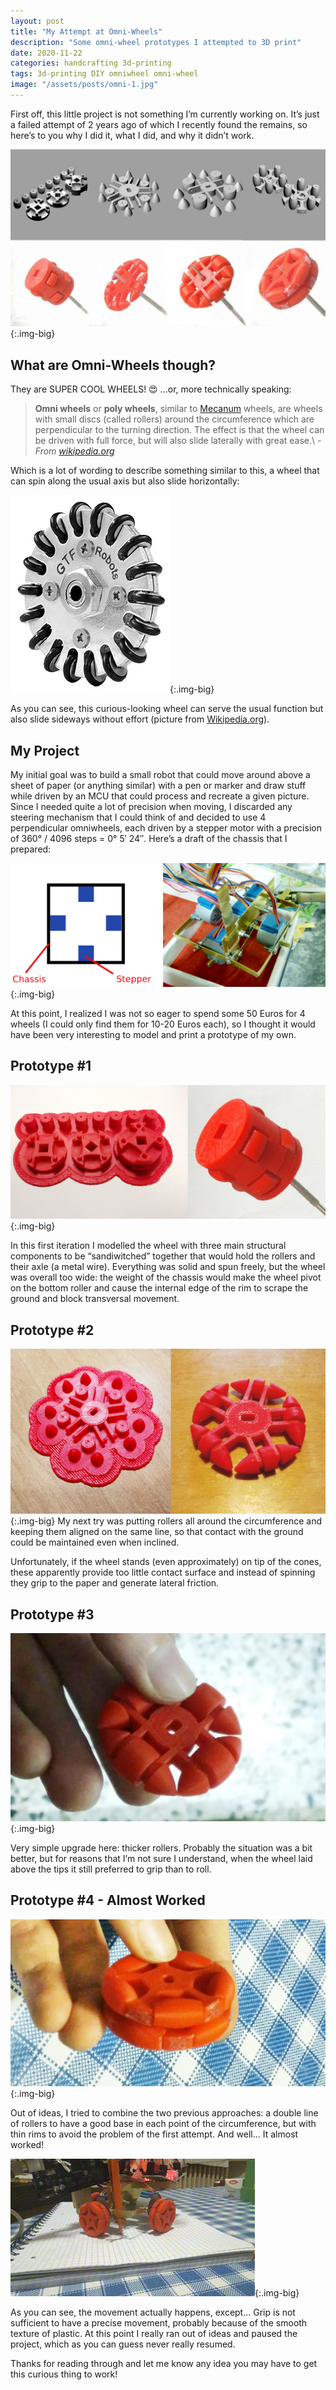 ```yaml
---
layout: post
title: "My Attempt at Omni-Wheels"
description: "Some omni-wheel prototypes I attempted to 3D print"
date: 2020-11-22
categories: handcrafting 3d-printing
tags: 3d-printing DIY omniwheel omni-wheel
image: "/assets/posts/omni-1.jpg"
---
```


First off, this little project is not something I’m currently working on. It’s just a failed attempt of 2 years ago of which I recently found the remains, so here’s to you why I did it, what I did, and why it didn’t work.

![All the omniwheel attempts](/assets/posts/omni-1.jpg){:.img-big}

## What are Omni-Wheels though?

They are SUPER COOL WHEELS! :heart_eyes: …or, more technically speaking:

> **Omni wheels** or **poly wheels**, similar to [Mecanum](https://en.wikipedia.org/wiki/Mecanum_wheel) wheels, are wheels with small discs (called rollers) around the circumference which are perpendicular to the turning direction. The effect is that the wheel can be driven with full force, but will also slide laterally with great ease.\\
> \- *From [wikipedia.org](https://en.wikipedia.org/wiki/Omni_wheel)*

Which is a lot of wording to describe something similar to this, a wheel that can spin along the usual axis but also slide horizontally:

![Omniwheel from Wikipedia](/assets/posts/omni-2.jpg){:.img-big}

As you can see, this curious-looking wheel can serve the usual function but also slide sideways without effort (picture from [Wikipedia.org](https://en.wikipedia.org/wiki/Omni_wheel)).

## My Project
My initial goal was to build a small robot that could move around above a sheet of paper (or anything similar) with a pen or marker and draw stuff while driven by an MCU that could process and recreate a given picture. Since I needed quite a lot of precision when moving, I discarded any steering mechanism that I could think of and decided to use 4 perpendicular omniwheels, each driven by a stepper motor with a precision of 360° / 4096 steps = 0° 5′ 24″. Here’s a draft of the chassis that I prepared:

![Chassis with steppers](/assets/posts/omni-3.jpg){:.img-big}

At this point, I realized I was not so eager to spend some 50 Euros for 4 wheels (I could only find them for 10-20 Euros each), so I thought it would have been very interesting to model and print a prototype of my own.

## Prototype #1
![Omniwheel #1](/assets/posts/omni-4.jpg){:.img-big}

In this first iteration I modelled the wheel with three main structural components to be “sandiwitched” together that would hold the rollers and their axle (a metal wire). Everything was solid and spun freely, but the wheel was overall too wide: the weight of the chassis would make the wheel pivot on the bottom roller and cause the internal edge of the rim to scrape the ground and block transversal movement.

## Prototype #2
![Omniwheel #2](/assets/posts/omni-5.jpg){:.img-big}
My next try was putting rollers all around the circumference and keeping them aligned on the same line, so that contact with the ground could be maintained even when inclined.

Unfortunately, if the wheel stands (even approximately) on tip of the cones, these apparently provide too little contact surface and instead of spinning they grip to the paper and generate lateral friction.

## Prototype #3
![Omniwheel](/assets/posts/omni-6.jpg){:.img-big}

Very simple upgrade here: thicker rollers. Probably the situation was a bit better, but for reasons that I’m not sure I understand, when the wheel laid above the tips it still preferred to grip than to roll.

## Prototype #4 - Almost Worked
![Omniwheel](/assets/posts/omni-7.jpg){:.img-big}

Out of ideas, I tried to combine the two previous approaches: a double line of rollers to have a good base in each point of the circumference, but with thin rims to avoid the problem of the first attempt. And well... It almost worked!

![Omniwheel](/assets/posts/omni-8.gif){:.img-big}

As you can see, the movement actually happens, except... Grip is not sufficient to have a precise movement, probably because of the smooth texture of plastic. At this point I really ran out of ideas and paused the project, which as you can guess never really resumed.

Thanks for reading through and let me know any idea you may have to get this curious thing to work!
